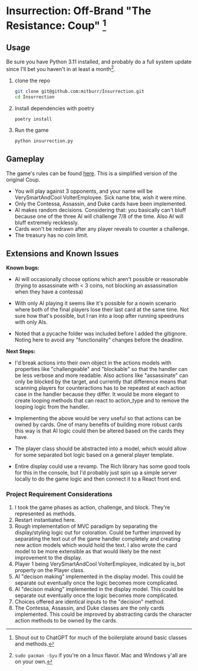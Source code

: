 # Insurrection: Off-Brand "The Resistance: Coup" [^1]

[^1]: Shout out to ChatGPT for much of the boilerplate around basic classes and methods.

## Usage

Be sure you have Python 3.11 installed, and probably do a full system update since I'll bet you haven't in at least a month[^2].
[^2]: `sudo pacman -Syu` if you're on a linux flavor. Mac and Windows y'all are on your own.

1. clone the repo
   ```bash
   git clone git@github.com:mitburr/Insurrection.git
   cd Insurrection
   ```
2. Install dependencies with poetry

   `poetry install`

3. Run the game

   `python insurrection.py`

## Gameplay

The game's rules can be found [here](https://www.ultraboardgames.com/coup/game-rules.php). This is a simplified version of the original Coup.

- You will play against 3 opponents, and your name will be VerySmartAndCool VolterEmployee. Sick name btw, wish it were mine.
- Only the Contessa, Assassin, and Duke cards have been implemented.
- AI makes random decisions. Considering that: you basically can't bluff because one of the three AI will challenge 7/8 of the time. Also AI will bluff extremely recklessly.
- Cards won't be redrawn after any player reveals to counter a challenge.
- The treasury has no coin limit.

## Extensions and Known Issues

**Known bugs:**

- AI will occasionally choose options which aren't possible or reasonable (trying to assassinate with < 3 coins, not blocking an assassination when they have a contessa)

- With only AI playing it seems like it's possible for a nowin scenario where both of the final players lose their last card at the same time. Not sure how that's possible, but I ran into a loop after running speedruns with only AIs.

- Noted that a pycache folder was included before I added the gitignore. Noting here to avoid any "functionality" changes before the deadline. 

**Next Steps:**

- I'd break actions into their own object in the actions models with properties like "challengeable" and "blockable" so that the handler can be less verbose and more readable. Also actions like "assassinate" can only be blocked by the target, and currently that difference means that scanning players for counteractions has to be repeated at each action case in the handler because they differ. It would be more elegant to create looping methods that can react to action_type and to remove the looping logic from the handler.

- Implementing the above would be very useful so that actions can be owned by cards. One of many benefits of building more robust cards this way is that AI logic could then be altered based on the cards they have.

- The player class should be abstracted into a model, which would allow for some separated bot logic based on a general player template.

- Entire display could use a revamp. The Rich library has some good tools for this in the console, but I'd probably just spin up a simple server locally to do the game logic and then connect it to a React front end.

### Project Requirement Considerations

1. I took the game phases as action, challenge, and block. They're represented as methods.
2. Restart instantiated here.
3. Rough implementation of MVC paradigm by separating the display/styling logic out for coloration. Could be further improved by separating the text out of the game handler completely and creating new action models which would hold the text. I also wrote the card model to be more extensible as that would likely be the next improvement to the display.
4. Player 1 being VerySmartAndCool VolterEmployee, indicated by is_bot property on the Player class.
5. AI "decison making" implemented in the display model. This could be separate out eventually once the logic becomes more complicated.
6. AI "decison making" implemented in the display model. This could be separate out eventually once the logic becomes more complicated.
7. Choices offered are identical inputs to the "decision" method.
8. The Contessa, Assassin, and Duke classes are the only cards implemented. This could be improved by abstracting cards the character action methods to be owned by the cards.

